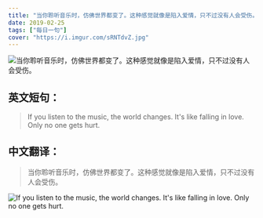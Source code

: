 ```yaml
---
title: "当你聆听音乐时，仿佛世界都变了。这种感觉就像是陷入爱情，只不过没有人会受伤。"
date: 2019-02-25
tags: ["每日一句"]
cover: "https://i.imgur.com/sRNTdvZ.jpg"
---
```


![当你聆听音乐时，仿佛世界都变了。这种感觉就像是陷入爱情，只不过没有人会受伤。](https://i.imgur.com/AgE0zz7.jpg)

## 英文短句：
> If you listen to the music, the world changes. It's like falling in love. Only no one gets hurt.

<!--more-->

## 中文翻译：
> 当你聆听音乐时，仿佛世界都变了。这种感觉就像是陷入爱情，只不过没有人会受伤。

![If you listen to the music, the world changes. It's like falling in love. Only no one gets hurt.](https://i.imgur.com/dwrZxQI.jpg)

